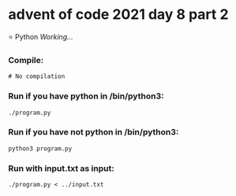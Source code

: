 # advent of code 2021 day 8 part 2
⭐ Python *Working...*
### Compile:
```
# No compilation
```
### Run if you have python in /bin/python3:
```
./program.py
```
### Run if you have not python in /bin/python3:
```
python3 program.py
```
### Run with input.txt as input:
```
./program.py < ../input.txt
```
